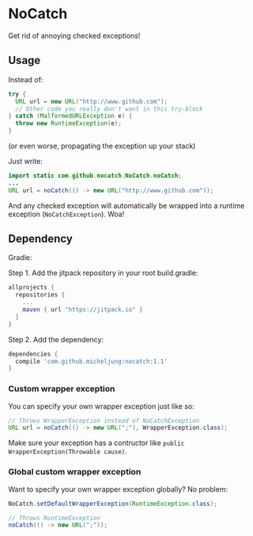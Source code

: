 # NoCatch
Get rid of annoying checked exceptions!

## Usage
Instead of:
```java
try {
  URL url = new URL("http://www.github.com");
  // Other code you really don't want in this try-block
} catch (MalformedURLException e) {
  throw new RuntimeException(e);
}
```
(or even worse, propagating the exception up your stack)

Just write:
```java
import static com.github.nocatch.NoCatch.noCatch;
...
URL url = noCatch(() -> new URL("http://www.github.com"));
```

And any checked exception will automatically be wrapped into a runtime exception (`NoCatchException`). Woa!

## Dependency

Gradle:

Step 1. Add the jitpack repository in your root build.gradle:
```groovy
allprojects {
  repositories {
    ...
    maven { url "https://jitpack.io" }
  }
}
```
Step 2. Add the dependency:
```groovy
dependencies {
  compile 'com.github.micheljung:nocatch:1.1'
}
```

### Custom wrapper exception

You can specify your own wrapper exception just like so:
```java
// Throws WrapperException instead of NoCatchException
URL url = noCatch(() -> new URL(";"), WrapperException.class);
```
Make sure your exception has a contructor like `public WrapperException(Throwable cause)`.

### Global custom wrapper exception

Want to specify your own wrapper exception globally? No problem:
```java
NoCatch.setDefaultWrapperException(RuntimeException.class);

// Throws RuntimeException
noCatch(() -> new URL(";"));
```
